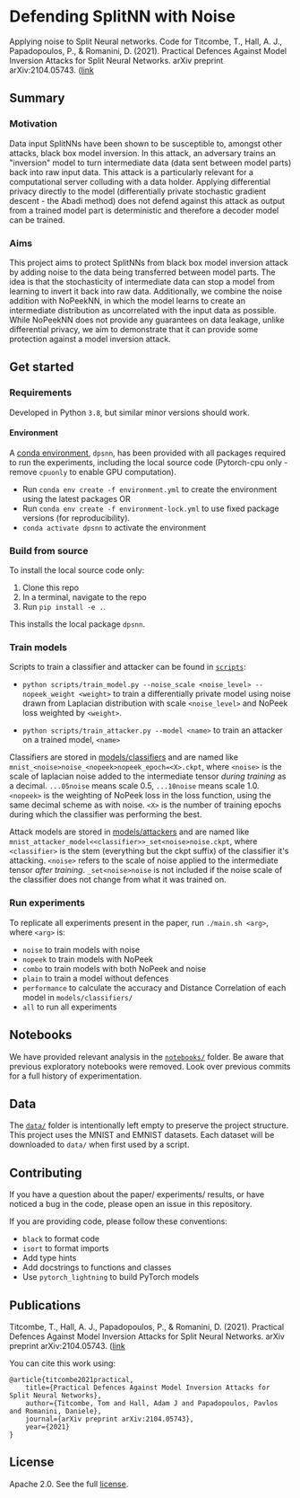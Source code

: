 # Defending SplitNN with Noise

Applying noise to Split Neural networks.
Code for Titcombe, T., Hall, A. J., Papadopoulos, P., & Romanini, D. (2021). Practical Defences Against Model Inversion Attacks for Split Neural Networks. arXiv preprint arXiv:2104.05743. ([link](https://arxiv.org/abs/2104.05743)

## Summary

### Motivation

Data input SplitNNs have been shown to be susceptible to,
amongst other attacks,
black box model inversion.
In this attack,
an adversary trains an "inversion" model to
turn intermediate data (data sent between model parts)
back into raw input data.
This attack is a particularly relevant for a computational server
colluding with a data holder.
Applying differential privacy directly to the model
(differentially private stochastic gradient descent - the Abadi method)
does not defend against this attack
as output from a trained model part is deterministic
and therefore a decoder model can be trained.

### Aims

This project aims to protect SplitNNs
from black box model inversion attack
by adding noise to the data being transferred between model parts.
The idea is that the stochasticity of intermediate data can stop a model
from learning to invert it back into raw data.
Additionally,
we combine the noise addition with NoPeekNN,
in which the model learns to create an intermediate distribution
as uncorrelated with the input data as possible.
While NoPeekNN does not provide any guarantees on data leakage,
unlike differential privacy,
we aim to demonstrate that it can provide some protection against
a model inversion attack.

## Get started

### Requirements

Developed in Python `3.8`,
but similar minor versions should work.

#### Environment

A [conda environment](./environment.yml),
`dpsnn`,
has been provided
with all packages required to run the experiments,
including the local source code
(Pytorch-cpu only - remove `cpuonly` to enable GPU computation).
- Run `conda env create -f environment.yml` to create the environment
using the latest packages OR
- Run `conda env create -f environment-lock.yml` to use fixed package versions
(for reproducibility).
- `conda activate dpsnn` to activate the environment

### Build from source

To install the local source code only:
1. Clone this repo
1. In a terminal, navigate to the repo
1. Run `pip install -e .`.

This installs the local package `dpsnn`.

### Train models

Scripts to train a classifier and attacker can be found in [`scripts`](./scripts):

- `python scripts/train_model.py --noise_scale <noise_level> --nopeek_weight <weight>` to train a differentially private model
using noise drawn from Laplacian distribution with scale `<noise_level>` and NoPeek loss weighted by `<weight>`.

- `python scripts/train_attacker.py --model <name>` to train an attacker on a trained model,
`<name>`

Classifiers are stored in [models/classifiers](./models/classifiers/)
and are named like `mnist_<noise>noise_<nopeek>nopeek_epoch=<X>.ckpt`,
where `<noise>` is the scale of laplacian noise added to the intermediate
tensor _during training_ as a decimal. `...05noise` means scale 0.5,
`...10noise` means scale 1.0.
`<nopeek>` is the weighting of NoPeek loss
in the loss function,
using the same decimal scheme as with noise.
`<X>` is the number of training epochs
during which the classifier was performing the best.

Attack models are stored in [models/attackers](./models/attackers/)
and are named like
`mnist_attacker_model<<classifier>>_set<noise>noise.ckpt`,
where `<classifier>` is the stem
(everything but the ckpt suffix)
of the classifier it's attacking.
`<noise>` refers to the scale of noise applied
to the intermediate tensor
_after training_.
`_set<noise>noise` is not included
if the noise scale of the classifier
does not change from what it was trained on.

### Run experiments

To replicate all experiments present in the paper,
run `./main.sh <arg>`,
where `<arg>` is:

- `noise` to train models with noise
- `nopeek` to train models with NoPeek
- `combo` to train models with both NoPeek and noise
- `plain` to train a model without defences
- `performance` to calculate the accuracy and Distance Correlation of each model in `models/classifiers/`
- `all` to run all experiments

## Notebooks

We have provided relevant analysis in the [`notebooks/`](notebooks) folder.
Be aware that previous exploratory notebooks were removed.
Look over previous commits for a full history of experimentation.

## Data

The [`data/`](./data/)
folder is intentionally
left empty
to preserve the project
structure.
This project uses the
MNIST
and EMNIST
datasets.
Each dataset
will be downloaded to
`data/`
when first used
by a script.

## Contributing

If you have a question about
the paper/
experiments/
results,
or have
noticed a bug in the code,
please open an issue
in this repository.

If you are providing code,
please follow these conventions:

- `black` to format code
- `isort` to format imports
- Add type hints
- Add docstrings to functions and classes
- Use `pytorch_lightning` to build PyTorch models

## Publications
Titcombe, T., Hall, A. J., Papadopoulos, P., & Romanini, D. (2021). Practical Defences Against Model Inversion Attacks for Split Neural Networks. arXiv preprint arXiv:2104.05743. ([link](https://arxiv.org/abs/2104.05743)

You can cite this work using:

    @article{titcombe2021practical,
        title={Practical Defences Against Model Inversion Attacks for Split Neural Networks},
        author={Titcombe, Tom and Hall, Adam J and Papadopoulos, Pavlos and Romanini, Daniele},
        journal={arXiv preprint arXiv:2104.05743},
        year={2021}
    }

## License

Apache 2.0. See the full [license](LICENSE).
